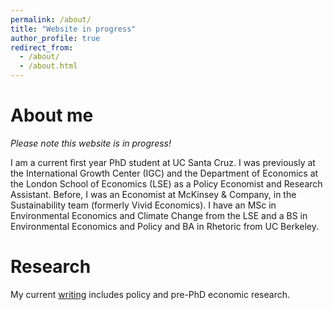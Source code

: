 ```yaml
---
permalink: /about/
title: "Website in progress"
author_profile: true
redirect_from: 
  - /about/
  - /about.html
---
```


About me
======
*Please note this website is in progress!* 

I am a current first year PhD student at UC Santa Cruz. I was previously at the International Growth Center (IGC) and the Department of Economics at the London School of Economics (LSE) as a Policy Economist and Research Assistant. Before, I was an Economist at McKinsey & Company, in the Sustainability team (formerly Vivid Economics). I have an MSc in Environmental Economics and Climate Change from the LSE and a BS in Environmental Economics and Policy and BA in Rhetoric from UC Berkeley.

Research
======
My current [writing](https://allegra-saggese-econ.github.io/publications/) includes policy and pre-PhD economic research. 
